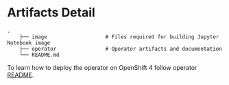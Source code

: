 # Artifacts Detail

    .
        ├── image                   # Files required for building Jupyter Notebook image
        ├── operator                # Operator artifacts and documentation 
        └── README.md

To learn how to deploy the operator on OpenShift 4 follow operator [README](https://github.com/husky-parul/glowing-quantum/tree/qiskit-dev-op/operators-examples/qiskit-dev-operator/operator).